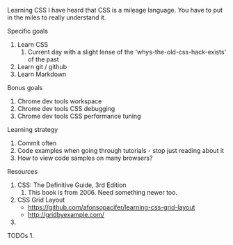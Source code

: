

Learning CSS
I have heard that CSS is a mileage language. You have to put in the miles to really understand it.

Specific goals
1. Learn CSS
	1. Current day with a slight lense of the 'whys-the-old-css-hack-exists' of the past
2. Learn git / github
3. Learn Markdown

Bonus goals
1. Chrome dev tools workspace
2. Chrome dev tools CSS debugging
3. Chrome dev tools CSS performance tuning

Learning strategy
1. Commit often
2. Code examples when going through tutorials - stop just reading about it
3. How to view code samples on many browsers?

Resources
1. CSS: The Definitive Guide, 3rd Edition
	1. This book is from 2006. Need something newer too.
2. CSS Grid Layout
	- https://github.com/afonsopacifer/learning-css-grid-layout
	- http://gridbyexample.com/
3. 

TODOs
1. 	





